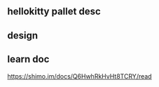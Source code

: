 ## hellokitty pallet desc

## design

## learn doc
https://shimo.im/docs/Q6HwhRkHvHt8TCRY/read  



